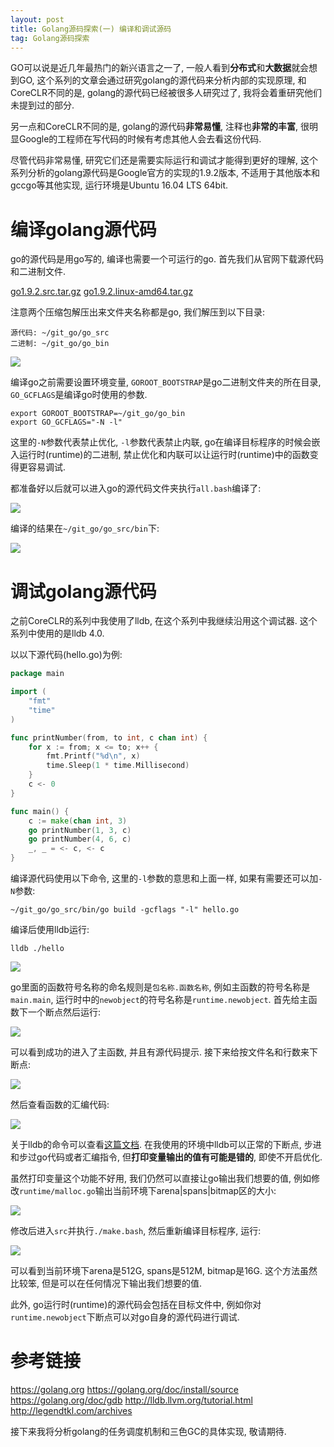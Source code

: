```yaml
---
layout: post
title: Golang源码探索(一) 编译和调试源码
tag: Golang源码探索
---
```


GO可以说是近几年最热门的新兴语言之一了, 一般人看到**分布式**和**大数据**就会想到GO,
这个系列的文章会通过研究golang的源代码来分析内部的实现原理,
和CoreCLR不同的是, golang的源代码已经被很多人研究过了, 我将会着重研究他们未提到过的部分.

另一点和CoreCLR不同的是, golang的源代码**非常易懂**, 注释也**非常的丰富**,
很明显Google的工程师在写代码的时候有考虑其他人会去看这份代码.

尽管代码非常易懂, 研究它们还是需要实际运行和调试才能得到更好的理解,
这个系列分析的golang源代码是Google官方的实现的1.9.2版本, 不适用于其他版本和gccgo等其他实现,
运行环境是Ubuntu 16.04 LTS 64bit.

# 编译golang源代码

go的源代码是用go写的, 编译也需要一个可运行的go.
首先我们从官网下载源代码和二进制文件.

[go1.9.2.src.tar.gz](https://redirector.gvt1.com/edgedl/go/go1.9.2.src.tar.gz)
[go1.9.2.linux-amd64.tar.gz](https://redirector.gvt1.com/edgedl/go/go1.9.2.linux-amd64.tar.gz)

注意两个压缩包解压出来文件夹名称都是go, 我们解压到以下目录:

``` text
源代码: ~/git_go/go_src
二进制: ~/git_go/go_bin
```

![](881857-20171103115003716-874672127.jpg)

编译go之前需要设置环境变量,
`GOROOT_BOOTSTRAP`是go二进制文件夹的所在目录,
`GO_GCFLAGS`是编译go时使用的参数.

```
export GOROOT_BOOTSTRAP=~/git_go/go_bin
export GO_GCFLAGS="-N -l"
```

这里的`-N`参数代表禁止优化, `-l`参数代表禁止内联, go在编译目标程序的时候会嵌入运行时(runtime)的二进制,
禁止优化和内联可以让运行时(runtime)中的函数变得更容易调试.

都准备好以后就可以进入go的源代码文件夹执行`all.bash`编译了:

![](881857-20171103115009576-92975619.jpg)

编译的结果在`~/git_go/go_src/bin`下:

![](881857-20171103115014045-1759540924.jpg)

# 调试golang源代码

之前CoreCLR的系列中我使用了lldb, 在这个系列中我继续沿用这个调试器.
这个系列中使用的是lldb 4.0.

以以下源代码(hello.go)为例:

``` go
package main

import (
	"fmt"
	"time"
)

func printNumber(from, to int, c chan int) {
	for x := from; x <= to; x++ {
		fmt.Printf("%d\n", x)
		time.Sleep(1 * time.Millisecond)
	}
	c <- 0
}

func main() {
	c := make(chan int, 3)
	go printNumber(1, 3, c)
	go printNumber(4, 6, c)
	_, _ = <- c, <- c
}
```

编译源代码使用以下命令, 这里的`-l`参数的意思和上面一样, 如果有需要还可以加`-N`参数:

``` text
~/git_go/go_src/bin/go build -gcflags "-l" hello.go
```

编译后使用lldb运行:

``` text
lldb ./hello
```

![](881857-20171103115022748-1405848210.jpg)

go里面的函数符号名称的命名规则是`包名称.函数名称`, 例如主函数的符号名称是`main.main`, 运行时中的`newobject`的符号名称是`runtime.newobject`.
首先给主函数下一个断点然后运行:

![](881857-20171103115028076-1600078782.jpg)

可以看到成功的进入了主函数, 并且有源代码提示.
接下来给按文件名和行数来下断点:

![](881857-20171103115036029-2126126710.jpg)

然后查看函数的汇编代码:

![](881857-20171103115040638-1929857151.jpg)

关于lldb的命令可以查看[这篇文档](http://lldb.llvm.org/tutorial.html).
在我使用的环境中lldb可以正常的下断点, 步进和步过go代码或者汇编指令,
但**打印变量输出的值有可能是错的**, 即使不开启优化.

虽然打印变量这个功能不好用, 我们仍然可以直接让go输出我们想要的值,
例如修改`runtime/malloc.go`输出当前环境下arena|spans|bitmap区的大小:

![](881857-20171103115047029-1330671788.jpg)

修改后进入`src`并执行`./make.bash`, 然后重新编译目标程序, 运行:

![](881857-20171103115053826-1500300209.jpg)

可以看到当前环境下arena是512G, spans是512M, bitmap是16G.
这个方法虽然比较笨, 但是可以在任何情况下输出我们想要的值.

此外, go运行时(runtime)的源代码会包括在目标文件中,
例如你对`runtime.newobject`下断点可以对go自身的源代码进行调试.

# 参考链接

https://golang.org
https://golang.org/doc/install/source
https://golang.org/doc/gdb
http://lldb.llvm.org/tutorial.html
http://legendtkl.com/archives

接下来我将分析golang的任务调度机制和三色GC的具体实现, 敬请期待.
